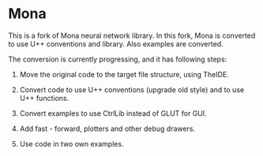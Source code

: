 # Mona

This is a fork of Mona neural network library. In this fork, Mona is converted to use U++ conventions and library. Also examples are converted.

The conversion is currently progressing, and it has following steps:
1. Move the original code to the target file structure, using TheIDE.
2. Convert code to use U++ conventions (upgrade old style) and to use U++ functions.

3. Convert examples to use CtrlLib instead of GLUT for GUI.
4. Add fast - forward, plotters and other debug drawers.
5. Use code in two own examples.
